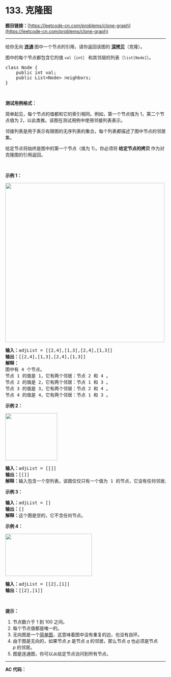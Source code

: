 # 133. 克隆图

**题目链接：**[https://leetcode-cn.com/problems/clone-graph](https://leetcode-cn.com/problems/clone-graph)

---

<div class="content__1Y2H">
 <div class="notranslate">
  <p>给你无向&nbsp;<strong><a href="https://baike.baidu.com/item/连通图/6460995?fr=aladdin">连通</a>&nbsp;</strong>图中一个节点的引用，请你返回该图的&nbsp;<a href="https://baike.baidu.com/item/深拷贝/22785317?fr=aladdin"><strong>深拷贝</strong></a>（克隆）。</p> 
  <p>图中的每个节点都包含它的值 <code>val</code>（<code>int</code>） 和其邻居的列表（<code>list[Node]</code>）。</p> 
  <pre class="language-text">class Node {
    public int val;
    public List&lt;Node&gt; neighbors;
}</pre> 
  <p>&nbsp;</p> 
  <p><strong>测试用例格式：</strong></p> 
  <p>简单起见，每个节点的值都和它的索引相同。例如，第一个节点值为 1，第二个节点值为 2，以此类推。该图在测试用例中使用邻接列表表示。</p> 
  <p>邻接列表是用于表示有限图的无序列表的集合。每个列表都描述了图中节点的邻居集。</p> 
  <p>给定节点将始终是图中的第一个节点（值为 1）。你必须将&nbsp;<strong>给定节点的拷贝&nbsp;</strong>作为对克隆图的引用返回。</p> 
  <p>&nbsp;</p> 
  <p><strong>示例 1：</strong></p> 
  <p><img style="height: 500px; width: 500px;" src="https://assets.leetcode-cn.com/aliyun-lc-upload/uploads/2020/02/01/133_clone_graph_question.png" alt=""></p> 
  <pre class="language-text"><strong>输入：</strong>adjList = [[2,4],[1,3],[2,4],[1,3]]
<strong>输出：</strong>[[2,4],[1,3],[2,4],[1,3]]
<strong>解释：
</strong>图中有 4 个节点。
节点 1 的值是 1，它有两个邻居：节点 2 和 4 。
节点 2 的值是 2，它有两个邻居：节点 1 和 3 。
节点 3 的值是 3，它有两个邻居：节点 2 和 4 。
节点 4 的值是 4，它有两个邻居：节点 1 和 3 。
</pre> 
  <p><strong>示例 2：</strong></p> 
  <p><img style="height: 148px; width: 163px;" src="https://assets.leetcode-cn.com/aliyun-lc-upload/uploads/2020/02/01/graph.png" alt=""></p> 
  <pre class="language-text"><strong>输入：</strong>adjList = [[]]
<strong>输出：</strong>[[]]
<strong>解释：</strong>输入包含一个空列表。该图仅仅只有一个值为 1 的节点，它没有任何邻居。
</pre> 
  <p><strong>示例 3：</strong></p> 
  <pre class="language-text"><strong>输入：</strong>adjList = []
<strong>输出：</strong>[]
<strong>解释：</strong>这个图是空的，它不含任何节点。
</pre> 
  <p><strong>示例 4：</strong></p> 
  <p><img style="height: 133px; width: 272px;" src="https://assets.leetcode-cn.com/aliyun-lc-upload/uploads/2020/02/01/graph-1.png" alt=""></p> 
  <pre class="language-text"><strong>输入：</strong>adjList = [[2],[1]]
<strong>输出：</strong>[[2],[1]]</pre> 
  <p>&nbsp;</p> 
  <p><strong>提示：</strong></p> 
  <ol> 
   <li>节点数介于 1 到 100 之间。</li> 
   <li>每个节点值都是唯一的。</li> 
   <li>无向图是一个<a href="https://baike.baidu.com/item/简单图/1680528?fr=aladdin">简单图</a>，这意味着图中没有重复的边，也没有自环。</li> 
   <li>由于图是无向的，如果节点 <em>p</em> 是节点 <em>q</em> 的邻居，那么节点 <em>q</em> 也必须是节点 <em>p</em>&nbsp;的邻居。</li> 
   <li>图是连通图，你可以从给定节点访问到所有节点。</li> 
  </ol> 
 </div>
</div>

---

**AC 代码：**

```java

```